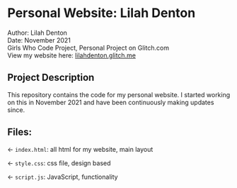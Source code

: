 # Personal Website: Lilah Denton

Author: Lilah Denton
<br>Date: November 2021
<br>Girls Who Code Project, Personal Project on Glitch.com
<br> View my website here: [lilahdenton.glitch.me](https://lilahdenton.glitch.me)

## Project Description 
This repository contains the code for my personal website. I started working on this in November 2021 and have been continuously making updates since. 

## Files:
← `index.html`: all html for my website, main layout 

← `style.css`: css file, design based 

← `script.js`: JavaScript, functionality 
